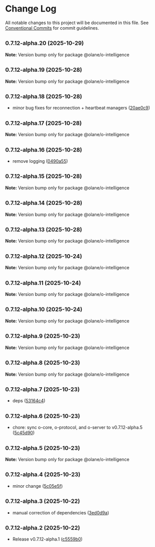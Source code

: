 # Change Log

All notable changes to this project will be documented in this file.
See [Conventional Commits](https://conventionalcommits.org) for commit guidelines.

## <small>0.7.12-alpha.20 (2025-10-29)</small>

**Note:** Version bump only for package @olane/o-intelligence

## <small>0.7.12-alpha.19 (2025-10-28)</small>

**Note:** Version bump only for package @olane/o-intelligence

## <small>0.7.12-alpha.18 (2025-10-28)</small>

- minor bug fixes for reconnection + heartbeat managers ([20ae0c9](https://github.com/olane-labs/olane/commit/20ae0c9))

## <small>0.7.12-alpha.17 (2025-10-28)</small>

**Note:** Version bump only for package @olane/o-intelligence

## <small>0.7.12-alpha.16 (2025-10-28)</small>

- remove logging ([0490a55](https://github.com/olane-labs/olane/commit/0490a55))

## <small>0.7.12-alpha.15 (2025-10-28)</small>

**Note:** Version bump only for package @olane/o-intelligence

## <small>0.7.12-alpha.14 (2025-10-28)</small>

**Note:** Version bump only for package @olane/o-intelligence

## <small>0.7.12-alpha.13 (2025-10-28)</small>

**Note:** Version bump only for package @olane/o-intelligence

## <small>0.7.12-alpha.12 (2025-10-24)</small>

**Note:** Version bump only for package @olane/o-intelligence

## <small>0.7.12-alpha.11 (2025-10-24)</small>

**Note:** Version bump only for package @olane/o-intelligence

## <small>0.7.12-alpha.10 (2025-10-24)</small>

**Note:** Version bump only for package @olane/o-intelligence

## <small>0.7.12-alpha.9 (2025-10-23)</small>

**Note:** Version bump only for package @olane/o-intelligence

## <small>0.7.12-alpha.8 (2025-10-23)</small>

**Note:** Version bump only for package @olane/o-intelligence

## <small>0.7.12-alpha.7 (2025-10-23)</small>

- deps ([53164c4](https://github.com/olane-labs/olane/commit/53164c4))

## <small>0.7.12-alpha.6 (2025-10-23)</small>

- chore: sync o-core, o-protocol, and o-server to v0.7.12-alpha.5 ([5c45d90](https://github.com/olane-labs/olane/commit/5c45d90))

## <small>0.7.12-alpha.5 (2025-10-23)</small>

**Note:** Version bump only for package @olane/o-intelligence

## <small>0.7.12-alpha.4 (2025-10-23)</small>

- minor change ([5c05e5f](https://github.com/olane-labs/olane/commit/5c05e5f))

## <small>0.7.12-alpha.3 (2025-10-22)</small>

- manual correction of dependencies ([3ed0d9a](https://github.com/olane-labs/olane/commit/3ed0d9a))

## <small>0.7.12-alpha.2 (2025-10-22)</small>

- Release v0.7.12-alpha.1 ([c5559b0](https://github.com/olane-labs/olane/commit/c5559b0))
